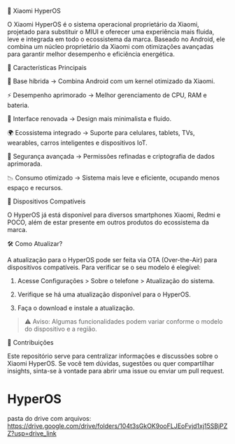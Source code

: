 🚀 Xiaomi HyperOS

O Xiaomi HyperOS é o sistema operacional proprietário da Xiaomi, projetado para substituir o MIUI e oferecer uma experiência mais fluida, leve e integrada em todo o ecossistema da marca. Baseado no Android, ele combina um núcleo proprietário da Xiaomi com otimizações avançadas para garantir melhor desempenho e eficiência energética.

🌟 Características Principais

🔹 Base híbrida → Combina Android com um kernel otimizado da Xiaomi.

⚡ Desempenho aprimorado → Melhor gerenciamento de CPU, RAM e bateria.

🎨 Interface renovada → Design mais minimalista e fluido.

🌍 Ecossistema integrado → Suporte para celulares, tablets, TVs, wearables, carros inteligentes e dispositivos IoT.

🔐 Segurança avançada → Permissões refinadas e criptografia de dados aprimorada.

📉 Consumo otimizado → Sistema mais leve e eficiente, ocupando menos espaço e recursos.


📱 Dispositivos Compatíveis

O HyperOS já está disponível para diversos smartphones Xiaomi, Redmi e POCO, além de estar presente em outros produtos do ecossistema da marca.

🛠️ Como Atualizar?

A atualização para o HyperOS pode ser feita via OTA (Over-the-Air) para dispositivos compatíveis. Para verificar se o seu modelo é elegível:

1. Acesse Configurações > Sobre o telefone > Atualização do sistema.


2. Verifique se há uma atualização disponível para o HyperOS.


3. Faça o download e instale a atualização.



> ⚠️ Aviso: Algumas funcionalidades podem variar conforme o modelo do dispositivo e a região.



📌 Contribuições

Este repositório serve para centralizar informações e discussões sobre o Xiaomi HyperOS. Se você tem dúvidas, sugestões ou quer compartilhar insights, sinta-se à vontade para abrir uma issue ou enviar um pull request.




# HyperOS
pasta do drive com arquivos:
https://drive.google.com/drive/folders/104t3sGkOK9ooFLJEoFvjd1xj15SBjPZZ?usp=drive_link
